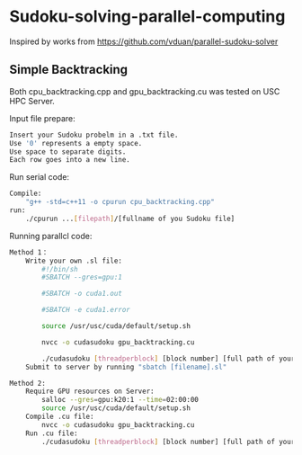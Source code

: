 # Sudoku-solving-parallel-computing

Inspired by works from https://github.com/vduan/parallel-sudoku-solver

## Simple Backtracking
Both cpu_backtracking.cpp and gpu_backtracking.cu was tested on USC HPC Server. 

Input file prepare:
```bash
Insert your Sudoku probelm in a .txt file.
Use '0' represents a empty space.
Use space to separate digits.
Each row goes into a new line.
```
Run serial code:
```bash
Compile: 
	"g++ -std=c++11 -o cpurun cpu_backtracking.cpp"
run: 
	./cpurun ...[filepath]/[fullname of you Sudoku file] 
```
Running parallcl code:
```bash
Method 1：
	Write your own .sl file:
		#!/bin/sh
		#SBATCH --gres=gpu:1

		#SBATCH -o cuda1.out

		#SBATCH -e cuda1.error

		source /usr/usc/cuda/default/setup.sh

		nvcc -o cudasudoku gpu_backtracking.cu

		./cudasudoku [threadperblock] [block number] [full path of your Sudoku file]
	Submit to server by running "sbatch [filename].sl"

Method 2:
	Require GPU resources on Server:
		salloc --gres=gpu:k20:1 --time=02:00:00
		source /usr/usc/cuda/default/setup.sh
	Compile .cu file:
		nvcc -o cudasudoku gpu_backtracking.cu
	Run .cu file:
		./cudasudoku [threadperblock] [block number] [full path of your Sudoku file]
```
